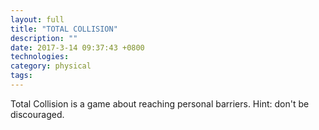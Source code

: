 ```yaml
---
layout: full
title: "TOTAL COLLISION"
description: ""
date: 2017-3-14 09:37:43 +0800
technologies:
category: physical
tags:
---
```


<div class="fr fixed top-2 right-2 bg-black-80 br4"><p class="measure-narrow helvetica lh-copy  ph3 white">Total Collision is a game about reaching personal barriers. Hint: don't be discouraged.</p></div>

<script src="{{ site.baseurl }}/js/processing.min.js"></script>

<canvas class="ml6 pt5" data-processing-sources="{{ site.baseurl }}/totalcollision/totalcollision.pde"></canvas>
